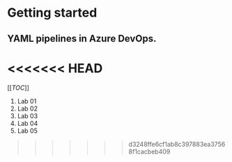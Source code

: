 # Getting started
## YAML pipelines in Azure DevOps.

<<<<<<< HEAD
=======
[[_TOC_]]
1. Lab 01
2. Lab 02
3. Lab 03
4. Lab 04
5. Lab 05
>>>>>>> d3248ffe6cf1ab8c397883ea37568f1cacbeb409
